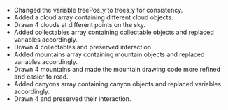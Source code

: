 - Changed the variable treePos_y to trees_y for consistency.
- Added a cloud array containing different cloud objects.
- Drawn 4 clouds at different points on the sky.
- Added collectables array containing collectable objects and replaced variables accordingly.
- Drawn 4 collectables and preserved interaction.
- Added mountains array containing mountain objects and replaced variables accordingly.
- Drawn 4 mountains and made the mountain drawing code more refined and easier to read.
- Added canyons array containing canyon objects and replaced variables accordingly.
- Drawn 4 and preserved their interaction.
